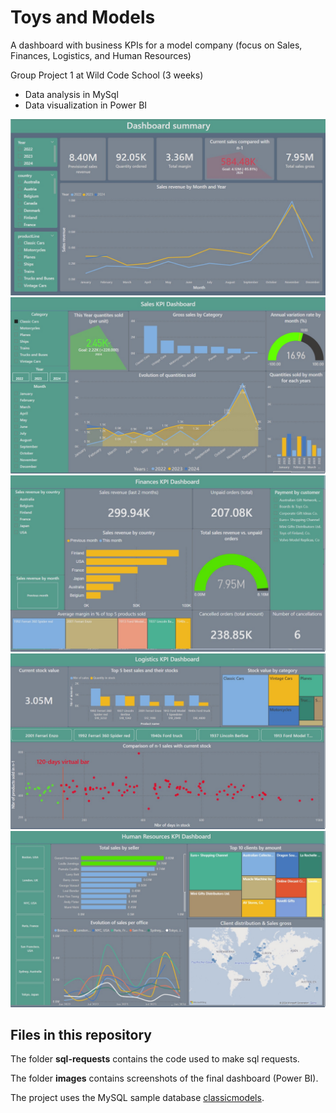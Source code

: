 # Toys and Models

A dashboard with business KPIs for a model company (focus on Sales, Finances, Logistics, and Human Resources)

Group Project 1 at Wild Code School (3 weeks)

* Data analysis in MySql
* Data visualization in Power BI

<img src=images/dashboard_summary.jpg>
<img src=images/dashboard_sales.jpg>
<img src=images/dashboard_finances.jpg>
<img src=images/dashboard_logistics.jpg>
<img src=images/dashboard_hr.jpg>
  

## Files in this repository

The folder **sql-requests** contains the code used to make sql requests.

The folder **images** contains screenshots of the final dashboard (Power BI).

The project uses the MySQL sample database [classicmodels](https://www.mysqltutorial.org/getting-started-with-mysql/mysql-sample).
